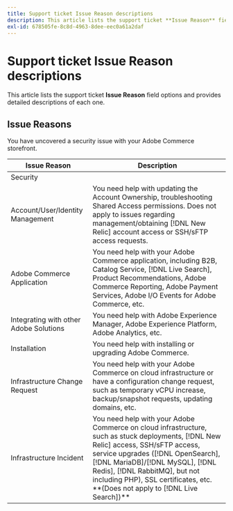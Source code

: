 ```yaml
---
title: Support ticket Issue Reason descriptions
description: This article lists the support ticket **Issue Reason** field options and provides detailed descriptions of each one.
exl-id: 678505fe-8c8d-4963-8dee-eec0a61a2daf
---
```

# Support ticket Issue Reason descriptions

This article lists the support ticket **Issue Reason** field options and provides detailed descriptions of each one.

## Issue Reasons

<table class="tg">
<thead>
  <tr>
    <th><span style="font-weight:bold;font-style:normal">Issue Reason</span></th>
    <th><span style="font-weight:700;font-style:normal">Description</span></th>
  </tr>
</thead>
<tbody>
  <tr>
    <td>Security</td>
    You have uncovered a security issue with your Adobe Commerce storefront.</td>
  </tr>
  <tr>
    <td>Account/User/Identity Management</td>
    <td>You need help with updating the Account Ownership, troubleshooting Shared Access permissions. Does not apply to issues regarding management/obtaining [!DNL New Relic] account access or SSH/sFTP access requests.</td>
  </tr>
  <tr>
    <td>Adobe Commerce Application</td>
    <td>You need help with your Adobe Commerce application, including B2B, Catalog Service, [!DNL Live Search], Product Recommendations, Adobe Commerce Reporting, Adobe Payment Services, Adobe I/O Events for Adobe Commerce, etc.</td>
  </tr>
  <tr>
    <td>Integrating with other Adobe Solutions</td>
    <td>You need help with Adobe Experience Manager, Adobe Experience Platform, Adobe Analytics, etc.</td>
  </tr>
  <tr>
    <td>Installation</td>
    <td>You need help with installing or upgrading Adobe Commerce.</td>
  </tr>
  <tr>
    <td>Infrastructure Change Request</td>
    <td>You need help with your Adobe Commerce on cloud infrastructure or have a configuration change request, such as temporary vCPU increase, backup/snapshot requests, updating domains, etc.</td>
  </tr>
  <tr>
    <td>Infrastructure Incident</td>
    <td>You need help with your Adobe Commerce on cloud infrastructure, such as stuck deployments, [!DNL New Relic] access, SSH/sFTP access, service upgrades ([!DNL OpenSearch], [!DNL MariaDB]/[!DNL MySQL], [!DNL Redis], [!DNL RabbitMQ], but not including PHP), SSL certificates, etc. **(Does not apply to [!DNL Live Search])**</td>
  </tr>  
</tbody>
</table>
